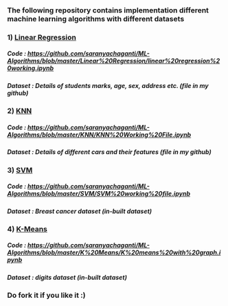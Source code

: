 ### The following repository contains implementation different machine learning algorithms with different datasets

###  1) <ins> Linear Regression </ins>

##### Code : https://github.com/saranyachaganti/ML-Algorithms/blob/master/Linear%20Regression/linear%20regression%20working.ipynb
##### Dataset : Details of students marks, age, sex, address etc. (file in my github)

###  2) <ins> KNN </ins>

##### Code : https://github.com/saranyachaganti/ML-Algorithms/blob/master/KNN/KNN%20Working%20File.ipynb
##### Dataset : Details of different cars and their features (file in my github)

###  3) <ins> SVM </ins>

##### Code : https://github.com/saranyachaganti/ML-Algorithms/blob/master/SVM/SVM%20working%20file.ipynb
##### Dataset : Breast cancer dataset (in-built dataset)


###  4) <ins> K-Means </ins>

##### Code : https://github.com/saranyachaganti/ML-Algorithms/blob/master/K%20Means/K%20means%20with%20graph.ipynb
##### Dataset : digits dataset (in-built dataset)


### Do fork it if you like it :)
